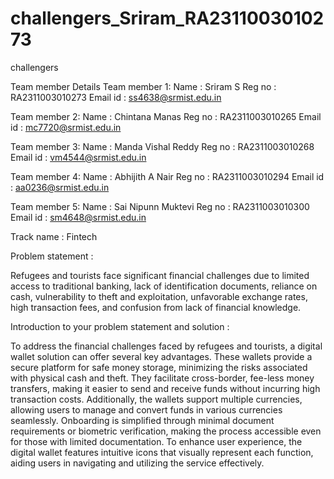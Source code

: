 # challengers_Sriram_RA2311003010273

challengers

Team member Details 
Team member 1:
Name : Sriram S
Reg no : RA2311003010273
Email id : ss4638@srmist.edu.in

Team member 2:
Name : Chintana Manas
Reg no : RA2311003010265
Email id : mc7720@srmist.edu.in

Team member 3:
Name : Manda Vishal Reddy
Reg no : RA2311003010268
Email id : vm4544@srmist.edu.in

Team member 4:
Name : Abhijith A Nair
Reg no : RA2311003010294
Email id : aa0236@srmist.edu.in

Team member 5:
Name : Sai Nipunn Muktevi
Reg no : RA2311003010300
Email id : sm4648@srmist.edu.in

Track name : Fintech

Problem statement : 

Refugees and tourists face significant financial challenges due to limited access to traditional banking, lack of identification documents, reliance on cash, vulnerability to theft and exploitation, unfavorable exchange rates, high transaction fees, and confusion from lack of financial knowledge.

Introduction to your problem statement and solution : 
   
To address the financial challenges faced by refugees and tourists, a digital wallet solution can offer several key advantages. These wallets provide a secure platform for safe money storage, minimizing the risks associated with physical cash and theft. They facilitate cross-border, fee-less money transfers, making it easier to send and receive funds without incurring high transaction costs. Additionally, the wallets support multiple currencies, allowing users to manage and convert funds in various currencies seamlessly. Onboarding is simplified through minimal document requirements or biometric verification, making the process accessible even for those with limited documentation. To enhance user experience, the digital wallet features intuitive icons that visually represent each function, aiding users in navigating and utilizing the service effectively.

